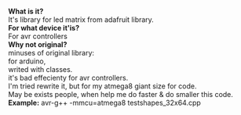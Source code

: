 <b>What is it?</b></br>
It's library for led matrix from adafruit library.</br>
<b>For what device it'is?</b></br>
For avr controllers</br>
<b>Why not original?</b></br>
minuses of original library:</br>
for arduino,</br>
writed with classes. </br>
it's bad effecienty for avr controllers.</br>
I'm tried rewrite it, but for my atmega8 giant size for code.</br>
May be exists people, when help me do faster & do smaller this code.</br>
<b>Example:</b>
avr-g++ -mmcu=atmega8 testshapes_32x64.cpp
